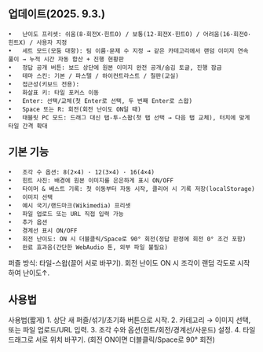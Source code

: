 ## 업데이트(2025. 9.3.)
	•	난이도 프리셋: 쉬움(8·회전X·힌트O) / 보통(12·회전X·힌트O) / 어려움(16·회전O·힌트X) / 사용자 지정
	•	세트 모드(모둠 대항): 팀 이름·문제 수 지정 → 같은 카테고리에서 랜덤 이미지 연속 풀이 → 누적 시간 자동 합산 + 진행 현황판
	•	정답 공개 버튼: 보드 상단에 원본 이미지 완전 공개/숨김 토글, 진행 잠금
	•	테마 스킨: 기본 / 파스텔 / 하이컨트라스트 / 칠판(교실)
	•	접근성(키보드 전용):
	•	화살표 키: 타일 포커스 이동
	•	Enter: 선택/교체(첫 Enter로 선택, 두 번째 Enter로 스왑)
	•	Space 또는 R: 회전(회전 난이도 ON일 때)
	•	태블릿 PC 모드: 드래그 대신 탭-투-스왑(첫 탭 선택 → 다음 탭 교체), 터치에 맞게 타일 간격 확대

 ## 기본 기능
 	•	조각 수 옵션: 8(2×4) · 12(3×4) · 16(4×4)
	•	힌트 사진: 배경에 원본 이미지를 은은하게 표시 ON/OFF
	•	타이머 & 베스트 기록: 첫 이동부터 자동 시작, 클리어 시 기록 저장(localStorage)
	•	이미지 선택
	•	예시 국기/랜드마크(Wikimedia) 프리셋
	•	파일 업로드 또는 URL 직접 입력 가능
	•	추가 옵션
	•	경계선 표시 ON/OFF
	•	회전 난이도: ON 시 더블클릭/Space로 90° 회전(정답 판정에 회전 0° 조건 포함)
	•	완료 효과음(간단한 WebAudio 톤, 외부 파일 불필요)

퍼즐 방식: 타일-스왑(끌어 서로 바꾸기). 회전 난이도 ON 시 조각이 랜덤 각도로 시작하여 난이도↑.

 ## 사용법
 사용법(짧게)
	1.	상단 새 퍼즐/섞기/초기화 버튼으로 시작.
	2.	카테고리 → 이미지 선택, 또는 파일 업로드/URL 입력.
	3.	조각 수와 옵션(힌트/회전/경계선/사운드) 설정.
	4.	타일 드래그로 서로 위치 바꾸기. (회전 ON이면 더블클릭/Space로 90° 회전)
